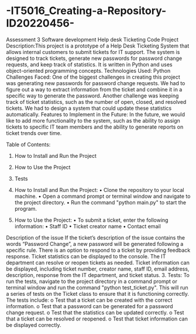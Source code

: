 # -IT5016_Creating-a-Repository-ID20220456-
Assessment 3 Software development Help desk Ticketing Code
Project Description:This project is a prototype of a Help Desk Ticketing System that allows internal customers to submit tickets for IT support. The system is designed to track tickets, generate new passwords for password change requests, and keep track of statistics. It is written in Python and uses object-oriented programming concepts.
Technologies Used: Python
Challenges Faced:  One of the biggest challenges in creating this project was generating new passwords for password change requests. We had to figure out a way to extract information from the ticket and combine it in a specific way to generate the password. Another challenge was keeping track of ticket statistics, such as the number of open, closed, and resolved tickets. We had to design a system that could update these statistics automatically.
Features to Implement in the Future:
 In the future, we would like to add more functionality to the system, such as the ability to assign tickets to specific IT team members and the ability to generate reports on ticket trends over time.
 
 Table of Contents:
1.	How to Install and Run the Project
2.	How to Use the Project
3.	Tests

1.	How to Install and Run the Project:
•	Clone the repository to your local machine.
•	Open a command prompt or terminal window and navigate to the project directory.
•	Run the command "python main.py" to start the program.
2.	How to Use the Project:
•	To submit a ticket, enter the following information:
•	Staff ID
•	Ticket creator name
•	Contact email

Description of the issue
If the ticket’s description of the issue contains the words “Password Change”, a new password will be generated following a specific rule.
There is an option to respond to a ticket by providing feedback response.
Ticket statistics can be displayed to the console.
The IT department can resolve or reopen tickets as needed.
Ticket information can be displayed, including ticket number, creator name, staff ID, email address, description, response from the IT department, and ticket status.
3.	Tests: 
To run the tests, navigate to the project directory in a command prompt or terminal window and run the command "python test_ticket.py". This will run a series of tests on the Ticket class to ensure that it is functioning correctly. 
The tests include: 
o	Test that a ticket can be created with the correct information.
o	Test that a password can be generated for a password change request.
o	Test that the statistics can be updated correctly.
o	Test that a ticket can be resolved or reopened.
o	Test that ticket information can be displayed correctly.


